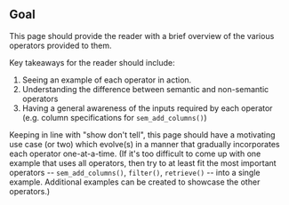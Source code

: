 ## Goal
This page should provide the reader with a brief overview of the various operators provided to them.

Key takeaways for the reader should include:

1. Seeing an example of each operator in action.
2. Understanding the difference between semantic and non-semantic operators
3. Having a general awareness of the inputs required by each operator (e.g. column specifications for `sem_add_columns()`)

Keeping in line with "show don't tell", this page should have a motivating use case (or two) which evolve(s) in a manner that gradually incorporates each operator one-at-a-time. (If it's too difficult to come up with one example that uses all operators, then try to at least fit the most important operators -- `sem_add_columns()`, `filter()`, `retrieve()` -- into a single example. Additional examples can be created to showcase the other operators.)
